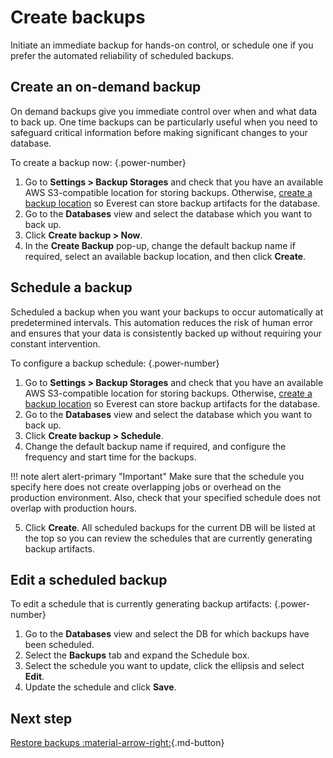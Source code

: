 # Create backups

Initiate an immediate backup for hands-on control, or schedule one if you prefer the automated reliability of scheduled backups.

## Create an on-demand backup

On demand backups give you immediate control over when and what data to back up. One time backups can be particularly useful when you need to safeguard critical information before making significant changes to your database.

To create a backup now:
{.power-number}

1. Go to <i class="uil uil-cog"></i>  **Settings > Backup Storages** and check that you have an available AWS S3-compatible location for storing backups. Otherwise, [create a backup location](../use/CreateBackup.md) so Everest can store backup artifacts for the database. 
2. Go to the <i class="uil uil-database"></i> **Databases** view and select the database which you want to back up.
3. Click **Create backup > Now**.
4. In the **Create Backup** pop-up, change the default backup name if required, select an available backup location, and then click **Create**.

## Schedule a backup

Scheduled a backup when you want your backups to occur automatically at predetermined intervals. This automation reduces the risk of human error and ensures that your data is consistently backed up without requiring your constant intervention.

To configure a backup schedule:
{.power-number}

1. Go to <i class="uil uil-cog"></i>  **Settings > Backup Storages** and check that you have an available AWS S3-compatible location for storing backups. Otherwise, [create a backup location](../use/CreateBackup.md) so Everest can store backup artifacts for the database. 
2. Go to the <i class="uil uil-database"></i> **Databases** view and select the database which you want to back up.
3. Click **Create backup > Schedule**.
4. Change the default backup name if required, and configure the frequency and start time for the backups.
    
!!! note alert alert-primary "Important"
    Make sure that the schedule you specify here does not create overlapping jobs or overhead on the production environment. Also, check that your specified schedule does not overlap with production hours.

5. Click **Create**. All scheduled backups for the current DB will be listed at the top so you can review the schedules that are currently generating backup artifacts.


## Edit a scheduled backup

To edit a schedule that is currently generating backup artifacts:
{.power-number}

1. Go to the <i class="uil uil-database"></i> **Databases** view and select the DB for which  backups have been scheduled.  
2. Select the **Backups** tab and expand the Schedule box.
3. Select the schedule you want to update, click the ellipsis <i class="uil uil-ellipsis-h"></i> and select **Edit**. 
4. Update the schedule and click **Save**.
    
## Next step 

[Restore backups :material-arrow-right:](RestoreBackup.md){.md-button}